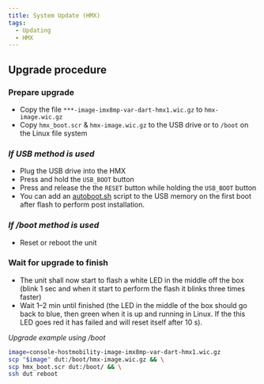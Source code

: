 ```yaml
---
title: System Update (HMX)
tags:
  - Updating
  - HMX
---
```



## Upgrade procedure

### Prepare upgrade

* Copy the file `***-image-imx8mp-var-dart-hmx1.wic.gz` to `hmx-image.wic.gz`
* Copy `hmx_boot.scr` & `hmx-image.wic.gz` to the USB drive or to `/boot` on the Linux file system

### *If USB method is used*

* Plug the USB drive into the HMX
* Press and hold the `USB_BOOT` button
* Press and release the the `RESET` button while holding the `USB_BOOT` button 
* You can add an [autoboot.sh](../update.md#usb-method-autobootsh) script to the USB memory on the first boot after flash to perform post installation.

### *If /boot method is used*

* Reset or reboot the unit

### Wait for upgrade to finish

* The unit shall now start to flash a white LED in the middle off the box (blink 1 sec and when it start to perform the flash it blinks three times faster)
* Wait 1–2 min until finished (the LED in the middle of the box should go back to blue, then green when it is up and running in Linux. If the this LED goes red it has failed and will reset itself after 10 s).


*Upgrade example using /boot*
```bash
image=console-hostmobility-image-imx8mp-var-dart-hmx1.wic.gz
scp "$image" dut:/boot/hmx-image.wic.gz && \
scp hmx_boot.scr dut:/boot/ && \
ssh dut reboot
```
